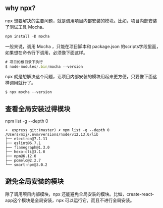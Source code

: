 ## why npx?
npx 想要解决的主要问题，就是调用项目内部安装的模块。比如，项目内部安装了测试工具 Mocha。

```js
npm install -D mocha
```

一般来说，调用 Mocha ，只能在项目脚本和 package.json 的scripts字段里面， 如果想在命令行下调用，必须像下面这样。
```js
# 项目的根目录下执行
$ node-modules/.bin/mocha --version
```

npx 就是想解决这个问题，让项目内部安装的模块用起来更方便，只要像下面这样调用就行了。
```js
$ npx mocha --version
```

## 查看全局安装过得模块
npm list -g --depth 0
```
➜  express git:(master) ✗ npm list -g --depth 0
/Users/mxj/.nvm/versions/node/v12.13.0/lib
├── electron@7.1.11
├── eslint@6.7.1
├── flamegraph@1.3.0
├── hexo-cli@3.1.0
├── npm@6.12.0
├── pomelo@2.2.7
└── smart-npm@3.0.2
```

## 避免全局安装的模块
除了调用项目内部模块，npx 还能避免全局安装的模块。比如，create-react-app这个模块是全局安装，npx 可以运行它，而且不进行全局安装。